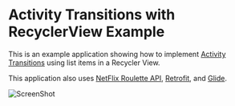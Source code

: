 # Activity Transitions with RecyclerView Example

This is an example application showing how to implement [Activity Transitions](http://developer.android.com/training/material/animations.html#Transitions)
using list items in a Recycler View.


This application also uses [NetFlix Roulette API](http://netflixroulette.net/),
[Retrofit](http://square.github.io/retrofit/), and [Glide](https://github.com/bumptech/glide).


![ScreenShot](/screenshots/screenshot.gif)